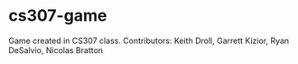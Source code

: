# cs307-game
Game created in CS307 class. Contributors: Keith Droll, Garrett Kizior, Ryan DeSalvio, Nicolas Bratton
